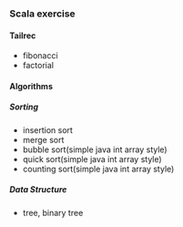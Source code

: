 ### Scala exercise

#### Tailrec
- fibonacci
- factorial

#### Algorithms
##### Sorting
- insertion sort
- merge sort
- bubble sort(simple java int array style)
- quick sort(simple java int array style)
- counting sort(simple java int array style)

##### Data Structure
- tree, binary tree